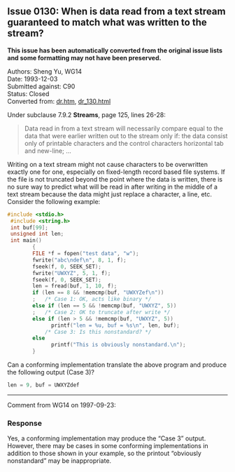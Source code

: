 ## Issue 0130: When is data read from a text stream guaranteed to match what was written to the stream?

**This issue has been automatically converted from the original issue lists and some formatting may not have been preserved.**

Authors: Sheng Yu, WG14  
Date: 1993-12-03  
Submitted against: C90  
Status: Closed  
Converted from: [dr.htm](https://www.open-std.org/jtc1/sc22/wg14/www/docs/dr.htm), [dr_130.html](https://www.open-std.org/jtc1/sc22/wg14/www/docs/dr_130.html)

Under subclause 7.9.2 **Streams**, page 125, lines 26-28:

> Data read in from a text stream will necessarily compare equal to the data that
> were earlier written out to the stream only if: the data consist only of
> printable characters and the control characters horizontal tab and new-line; ...

Writing on a text stream might not cause characters to be overwritten exactly
one for one, especially on fixed-length record based file systems. If the file
is not truncated beyond the point where the data is written, there is no sure
way to predict what will be read in after writing in the middle of a text stream
because the data might just replace a character, a line, etc. Consider the
following example:

```c
#include <stdio.h>
 #include <string.h>
 int buf[99];
 unsigned int len;
 int main()
        {
        FILE *f = fopen("test data", "w");
        fwrite("abc\ndef\n", 8, 1, f);
        fseek(f, 0, SEEK_SET);
        fwrite("UWXYZ", 5, 1, f);
        fseek(f, 0, SEEK_SET);
        len = fread(buf, 1, 10, f);
        if (len == 8 && !memcmp(buf, "UWXYZef\n"))
 		;	/* Case 1: OK, acts like binary */
        else if (len == 5 && !memcmp(buf, "UWXYZ", 5))
 		;	/* Case 2: OK to truncate after write */
        else if (len > 5 && !memcmp(buf, "UWXYZ", 5))
              printf("len = %u, buf = %s\n", len, buf);
 			/* Case 3: Is this nonstandard? */
        else
              printf("This is obviously nonstandard.\n");
        }
```

Can a conforming implementation translate the above program and produce the
following output (Case 3)?

```c
len = 9, buf = UWXYZdef
```

---

Comment from WG14 on 1997-09-23:

### Response

Yes, a conforming implementation may produce the “Case 3” output. However, there
may be cases in some conforming implementations in addition to those shown in
your example, so the printout “obviously nonstandard” may be inappropriate.
